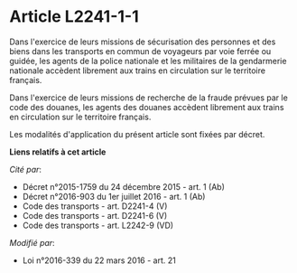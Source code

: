# Article L2241-1-1

Dans l'exercice de leurs missions de sécurisation des personnes et des biens dans les transports en commun de voyageurs par
voie ferrée ou guidée, les agents de la police nationale et les militaires de la gendarmerie nationale accèdent librement aux
trains en circulation sur le territoire français. 

Dans l'exercice de leurs missions de recherche de la fraude prévues par le code des douanes, les agents des douanes accèdent
librement aux trains en circulation sur le territoire français. 

Les modalités d'application du présent article sont fixées par décret.

**Liens relatifs à cet article**

_Cité par_:

  - Décret n°2015-1759 du 24 décembre 2015 - art. 1 (Ab)
  - Décret n°2016-903 du 1er juillet 2016 - art. 1 (Ab)
  - Code des transports - art. D2241-4 (V)
  - Code des transports - art. D2241-6 (V)
  - Code des transports - art. L2242-9 (VD)

_Modifié par_:

  - Loi n°2016-339 du 22 mars 2016 - art. 21
